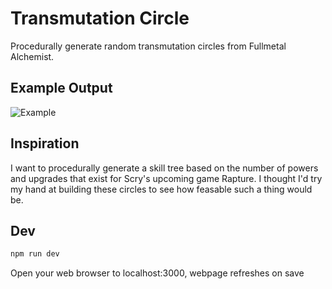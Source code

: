 # Transmutation Circle

Procedurally generate random transmutation circles from Fullmetal Alchemist. 

## Example Output
![Example](https://i.imgur.com/YlbGEqE.png)

## Inspiration

I want to procedurally generate a skill tree based on the number of powers and upgrades that exist for Scry's upcoming game Rapture. I thought I'd try my hand at building these circles to see how feasable such a thing would be.

## Dev

```bash
npm run dev
```

Open your web browser to localhost:3000, webpage refreshes on save
